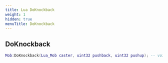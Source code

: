 ```yaml
---
title: Lua DoKnockback
weight: 1
hidden: true
menuTitle: DoKnockback
---
```

## DoKnockback
```lua
Mob:DoKnockback(Lua_Mob caster, uint32 pushback, uint32 pushup); -- void
```